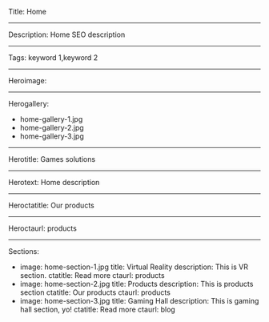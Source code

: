 Title: Home

----

Description: Home SEO description

----

Tags: keyword 1,keyword 2

----

Heroimage: 

----

Herogallery:

- home-gallery-1.jpg
- home-gallery-2.jpg
- home-gallery-3.jpg

----

Herotitle: Games solutions

----

Herotext: Home description

----

Heroctatitle: Our products

----

Heroctaurl: products

----

Sections:

-
  image: home-section-1.jpg
  title: Virtual Reality
  description: This is VR section.
  ctatitle: Read more
  ctaurl: products
-
  image: home-section-2.jpg
  title: Products
  description: This is products section
  ctatitle: Our products
  ctaurl: products
-
  image: home-section-3.jpg
  title: Gaming Hall
  description: This is gaming hall section, yo!
  ctatitle: Read more
  ctaurl: blog
